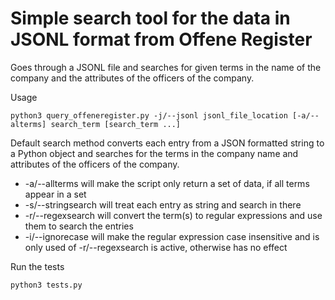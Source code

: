 Simple search tool for the data in JSONL format from Offene Register
===============

Goes through a JSONL file and searches for given terms in the name of the company and the attributes of the officers of the company.

Usage

```
python3 query_offeneregister.py -j/--jsonl jsonl_file_location [-a/--alterms] search_term [search_term ...]
```

Default search method converts each entry from a JSON formatted string to a Python object and searches for the terms in the company name and attributes of the officers of the company.

- -a/--allterms will make the script only return a set of data, if all terms appear in a set
- -s/--stringsearch will treat each entry as string and search in there
- -r/--regexsearch will convert the term(s) to regular expressions and use them to search the entries
- -i/--ignorecase will make the regular expression case insensitive and is only used of -r/--regexsearch is active, otherwise has no effect

Run the tests

```
python3 tests.py
```